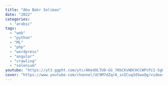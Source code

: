 ```yaml
---
title: "Abu Bakr Soliman"
date: "2022"
categories:
  - "arabic"
tags:
  - "web"
  - "python"
  - "ML"
  - "php"
  - "wordpress"
  - "angular"
  - "crawling"
  - "selenium"
youtube: "https://yt3.ggpht.com/ytc/AKedOLTU0-GG_7KbCKvNDCHCCWPcPz1-5gKwhBFOuHhB=s88-c-k-c0x00ffffff-no-rj"
cover: "https://www.youtube.com/channel/UC9M7dZqrA_inICuq3dSwoQg/videos"
---
```

